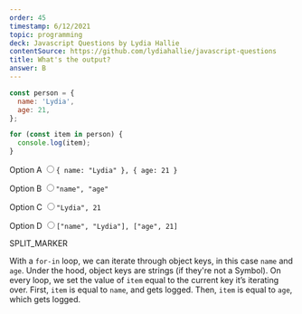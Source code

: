 ```yaml
---
order: 45
timestamp: 6/12/2021
topic: programming
deck: Javascript Questions by Lydia Hallie
contentSource: https://github.com/lydiahallie/javascript-questions
title: What's the output?
answer: B
---
```


  

```javascript
const person = {
  name: 'Lydia',
  age: 21,
};

for (const item in person) {
  console.log(item);
}
```


<label for="option-A">Option A</label>
<input type="radio" name="answer-option" id="option-A" value="A">`{ name: "Lydia" }, { age: 21 }`</input>
    

<label for="option-B">Option B</label>
<input type="radio" name="answer-option" id="option-B" value="B">`"name", "age"`</input>
    

<label for="option-C">Option C</label>
<input type="radio" name="answer-option" id="option-C" value="C">`"Lydia", 21`</input>
    

<label for="option-D">Option D</label>
<input type="radio" name="answer-option" id="option-D" value="D">`["name", "Lydia"], ["age", 21]`</input>
    




SPLIT_MARKER

With a `for-in` loop, we can iterate through object keys, in this case `name` and `age`. Under the hood, object keys are strings (if they're not a Symbol). On every loop, we set the value of `item` equal to the current key it’s iterating over. First, `item` is equal to `name`, and gets logged. Then, `item` is equal to `age`, which gets logged.



